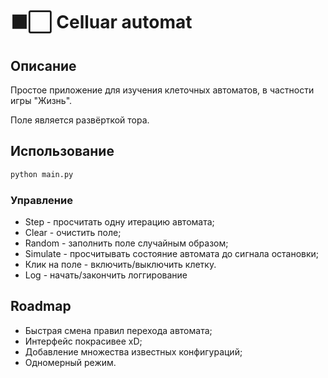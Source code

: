 # ⬛⬜ Celluar automat

## Описание

Простое приложение для изучения клеточных автоматов, в частности игры "Жизнь".

Поле является развёрткой тора.

## Использование

```bash
python main.py
```

### Управление

* Step - просчитать одну итерацию автомата;
* Clear - очистить поле;
* Random - заполнить поле случайным образом;
* Simulate - просчитывать состояние автомата до сигнала остановки;
* Клик на поле - включить/выключить клетку.
* Log - начать/закончить логгирование

## Roadmap

* Быстрая смена правил перехода автомата;
* Интерфейс покрасивее xD;
* Добавление множества известных конфигураций;
* Одномерный режим.
